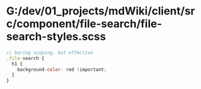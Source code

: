 # G:/dev/01_projects/mdWiki/client/src/component/file-search/file-search-styles.scss
```js
// boring scoping, but effective
.file-search {
  h1 {
    background-color: red !important;
  }
}
 ```